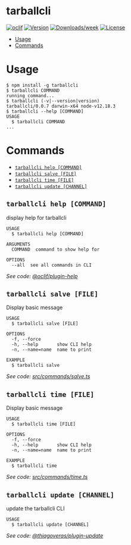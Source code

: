 tarballcli
==========



[![oclif](https://img.shields.io/badge/cli-oclif-brightgreen.svg)](https://oclif.io)
[![Version](https://img.shields.io/npm/v/tarballcli.svg)](https://npmjs.org/package/tarballcli)
[![Downloads/week](https://img.shields.io/npm/dw/tarballcli.svg)](https://npmjs.org/package/tarballcli)
[![License](https://img.shields.io/npm/l/tarballcli.svg)](https://github.com/VerasThiago/tarballcli/blob/master/package.json)

<!-- toc -->
* [Usage](#usage)
* [Commands](#commands)
<!-- tocstop -->
# Usage
<!-- usage -->
```sh-session
$ npm install -g tarballcli
$ tarballcli COMMAND
running command...
$ tarballcli (-v|--version|version)
tarballcli/0.0.7 darwin-x64 node-v12.18.3
$ tarballcli --help [COMMAND]
USAGE
  $ tarballcli COMMAND
...
```
<!-- usagestop -->
# Commands
<!-- commands -->
* [`tarballcli help [COMMAND]`](#tarballcli-help-command)
* [`tarballcli salve [FILE]`](#tarballcli-salve-file)
* [`tarballcli time [FILE]`](#tarballcli-time-file)
* [`tarballcli update [CHANNEL]`](#tarballcli-update-channel)

## `tarballcli help [COMMAND]`

display help for tarballcli

```
USAGE
  $ tarballcli help [COMMAND]

ARGUMENTS
  COMMAND  command to show help for

OPTIONS
  --all  see all commands in CLI
```

_See code: [@oclif/plugin-help](https://github.com/oclif/plugin-help/blob/v3.2.0/src/commands/help.ts)_

## `tarballcli salve [FILE]`

Display basic message

```
USAGE
  $ tarballcli salve [FILE]

OPTIONS
  -f, --force
  -h, --help       show CLI help
  -n, --name=name  name to print

EXAMPLE
  $ tarballcli salve
```

_See code: [src/commands/salve.ts](https://github.com/VerasThiago/tarballcli/blob/v0.0.7/src/commands/salve.ts)_

## `tarballcli time [FILE]`

Display basic message

```
USAGE
  $ tarballcli time [FILE]

OPTIONS
  -f, --force
  -h, --help       show CLI help
  -n, --name=name  name to print

EXAMPLE
  $ tarballcli time
```

_See code: [src/commands/time.ts](https://github.com/VerasThiago/tarballcli/blob/v0.0.7/src/commands/time.ts)_

## `tarballcli update [CHANNEL]`

update the tarballcli CLI

```
USAGE
  $ tarballcli update [CHANNEL]
```

_See code: [@thiagoveras/plugin-update](https://github.com/VerasThiago/plugin-update/blob/v0.1.0/src/commands/update.ts)_
<!-- commandsstop -->
